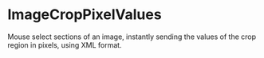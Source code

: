 # ImageCropPixelValues
Mouse select sections of an image, instantly sending the values of the crop region in pixels, using XML format. 
